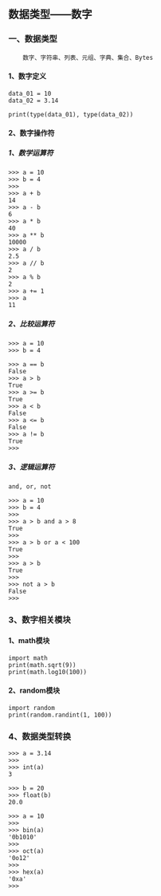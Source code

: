 ## 数据类型——数字

### 一、数据类型

```
	数字、字符串、列表、元组、字典、集合、Bytes
```

#### 1、数字定义

```
data_01 = 10
data_02 = 3.14

print(type(data_01), type(data_02))
```



#### 2、数字操作符 

##### 1、数学运算符 

```
>>> a = 10
>>> b = 4
>>>
>>> a + b
14
>>> a - b
6
>>> a * b
40
>>> a ** b
10000
>>> a / b
2.5
>>> a // b
2
>>> a % b
2
>>> a += 1
>>> a
11
```

##### 2、比较运算符 

```
>>> a = 10
>>> b = 4

>>> a == b
False
>>> a > b
True
>>> a >= b
True
>>> a < b
False
>>> a <= b
False
>>> a != b
True
>>>
```

##### 3、逻辑运算符 

```
and, or, not 
```

```
>>> a = 10
>>> b = 4
>>>
>>> a > b and a > 8
True
>>>
>>> a > b or a < 100
True
>>>
>>> a > b
True
>>>
>>> not a > b
False
>>>
```



### 3、数字相关模块 

#### 1、math模块	

```
import math
print(math.sqrt(9))
print(math.log10(100))
```



#### 2、random模块

```
import random
print(random.randint(1, 100))
```



### 4、数据类型转换

```
>>> a = 3.14
>>>
>>> int(a)
3

>>> b = 20
>>> float(b)
20.0
```



```
>>> a = 10
>>>
>>> bin(a)
'0b1010'
>>>
>>> oct(a)
'0o12'
>>>
>>> hex(a)
'0xa'
>>>

```

















